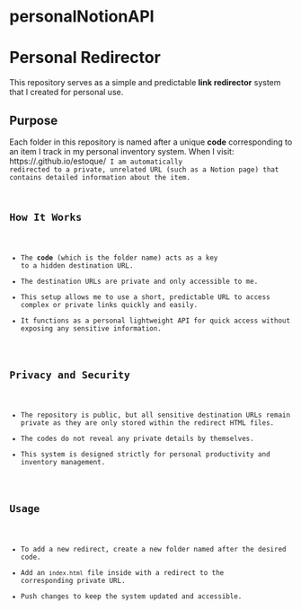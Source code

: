 # personalNotionAPI

# Personal Redirector

This repository serves as a simple and predictable **link redirector** system that I created for personal use.

## Purpose

Each folder in this repository is named after a unique **code** corresponding to an item I track in my personal inventory system. When I visit:
https://<my-github-username>.github.io/estoque/<code>
I am automatically redirected to a private, unrelated URL (such as a Notion page) that contains detailed information about the item.

## How It Works

- The **code** (which is the folder name) acts as a key to a hidden destination URL.
- The destination URLs are private and only accessible to me.
- This setup allows me to use a short, predictable URL to access complex or private links quickly and easily.
- It functions as a personal lightweight API for quick access without exposing any sensitive information.

## Privacy and Security

- The repository is public, but all sensitive destination URLs remain private as they are only stored within the redirect HTML files.
- The codes do not reveal any private details by themselves.
- This system is designed strictly for personal productivity and inventory management.

## Usage

- To add a new redirect, create a new folder named after the desired code.
- Add an `index.html` file inside with a redirect to the corresponding private URL.
- Push changes to keep the system updated and accessible.
